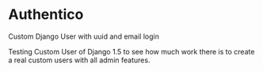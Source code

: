 Authentico
===========
Custom Django User with uuid and email login

Testing Custom User of Django 1.5 to see how much work there is 
to create a real custom users with all admin features.


